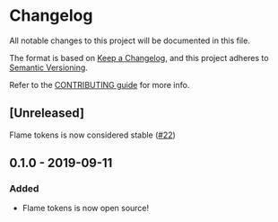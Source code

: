 # Changelog

All notable changes to this project will be documented in this file.

The format is based on [Keep a Changelog](https://keepachangelog.com/en/1.0.0/),
and this project adheres to [Semantic Versioning](https://semver.org/spec/v2.0.0.html).

Refer to the [CONTRIBUTING guide](https://github.com/lightspeed/flame/blob/master/.github/CONTRIBUTING.md) for more info.

## [Unreleased]

Flame tokens is now considered stable ([#22](https://github.com/lightspeed/flame/pull/22))

## 0.1.0 - 2019-09-11

### Added

- Flame tokens is now open source!
